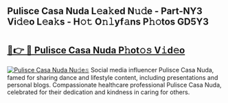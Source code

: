 ## Pulisce Casa Nuda L𝚎a𝚔ed N𝚞𝚍e - Part-NY3 Vi𝚍𝚎o L𝚎a𝚔s - H𝚘𝚝 O𝚗𝚕yf𝚊ns P𝚑𝚘tos GD5Y3

# <h2><a href="http://kfa04ge.oniu.top/?m=Pulisce+Casa+Nuda">🔗👉 🔴 Pulisce Casa Nuda P𝚑ot𝚘𝚜 V𝚒d𝚎o</a></h2>

[![Pulisce Casa Nuda Nu𝚍e𝚜](https://i.imgur.com/0qMVB7G.gif)](http://kfa04ge.oniu.top/?m=Pulisce+Casa+Nuda)
Social media influencer Pulisce Casa Nuda, famed for sharing dance and lifestyle content, including presentations and personal blogs. Compassionate healthcare professional Pulisce Casa Nuda, celebrated for their dedication and kindness in caring for others.  
